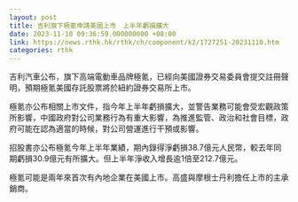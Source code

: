 ```yaml
---
layout: post
title: 吉利旗下極氪申請美國上市　上半年虧損擴大
date: 2023-11-10 09:36:59.000000000 +08:00
link: https://news.rthk.hk/rthk/ch/component/k2/1727251-20231110.htm
categories: rthk
---
```


吉利汽車公布，旗下高端電動車品牌極氪，已經向美國證券交易委員會提交註冊聲明，預期極氪美國存託股票將於紐約證券交易所上市。

極氪亦公布相關上市文件，指今年上半年虧損擴大，並警告業務可能會受宏觀政策所影響，中國政府對公司業務行為有重大影響，為推進監管、政治和社會目標，政府可能在認為適當的時候，對公司營運進行干預或影響。

招股書亦公布極氪今年上半年業績，期內錄得淨虧損38.7億元人民幣，較去年同期虧損30.9億元有所擴大。但上半年淨收入增長逾1倍至212.7億元。

極氪可能是兩年來首次有內地企業在美國上市。高盛與摩根士丹利擔任上市的主承銷商。
